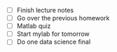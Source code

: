 - [ ] Finish lecture notes
- [ ] Go over the previous homework
- [ ] Matlab quiz
- [ ] Start mylab for tomorrow
- [ ] Do one data science final 